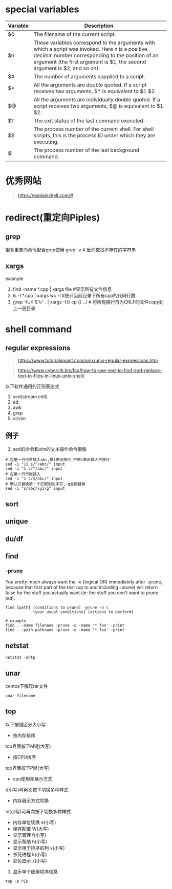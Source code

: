 # special variables

|Variable | Description|
|---------|------------|
|$0|The filename of the current script.|
|$n|These variables correspond to the arguments with which a script was invoked. Here n is a positive decimal number corresponding to the position of an argument (the first argument is $1, the second argument is $2, and so on).|
|$#|The number of arguments supplied to a script.|
|$*|All the arguments are double quoted. If a script receives two arguments, $* is equivalent to $1 $2.|
|$@|All the arguments are individually double quoted. If a script receives two arguments, $@ is equivalent to $1 $2.|
|$?|The exit status of the last command executed.|
|$$|The process number of the current shell. For shell scripts, this is the process ID under which they are executing.|
|$!|The process number of the last background command.|

# 优秀网站
> https://explainshell.com/#

# redirect(重定向Piples)
## grep

很多重定向命令配合grep使用
grep -v # 反向查找不存在的字符串

## xargs

example
1. find -name *.cpp | xargs file #显示所有文件信息
2. ls -l *.cpp | xargs wc -l  #统计当前目录下所有cpp的代码行数
3. grep -IUrl $'\r' . | xargs -I{} cp {} ../ # 将所有换行符为CRLF的文件copy到上一层目录

# shell command

## regular expressions
> https://www.tutorialspoint.com/unix/unix-regular-expressions.htm

> https://www.cyberciti.biz/faq/how-to-use-sed-to-find-and-replace-text-in-files-in-linux-unix-shell/

以下软件通用的正则表达式
1. sed(stream edit)
2. ed
3. awk
4. grep
5. vi/vim

## 例子
1. sed的命令和vim的文本操作命令很像
```shell
# 在第一行行首插入abc,带i表示换行,不带i表示插入不换行
sed -i "1i s/^/abc/" input
sed -i "1 s/^/abc/" input
# 在第一行行尾插入
sed -i "1 s/$/abc/" input
# 默认只替换第一个匹配到的字符,-g全部替换
sed -i "s/abc/xyz/g" input
```

## sort
## unique
## du/df

## find
### -prune

You pretty much always want the -o (logical OR) immediately after -prune, because that first part of the test (up to and including -prune) will return false for the stuff you actually want (ie: the stuff you don't want to prune out).
```shell
find [path] [conditions to prune] -prune -o \
            [your usual conditions] [actions to perform]

# example
find . -name filename -prune -o -name '*.foo' -print
find . -path pathname -prune -o -name '*.foo' -print
```
## netstat
```shell
netstat -antp
```

## unar

centos下解压rar文件
```shell
unar filename
```

## top
以下按键区分大小写

* 按内存排序

top界面按下M键(大写)
* 按CPU排序

top界面按下P键(大写)

* cpu使用率展示方式

t(小写)可再次按下切换多种样式
* 内存展示方式切换

m(小写)可再次按下切换多种样式

* 内存单位切换 e(小写)
* 保存配置 W(大写)
* 显示管理 f(小写)
* 显示帮助 h(小写)
* 显示用于排序的列 x(小写)
* 杀死进程 k(小写)
* 彩色显示 z(小写)

1. 显示单个应用程序信息
```shell
top -p PID
```